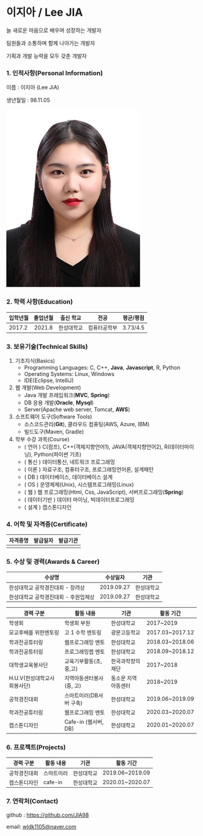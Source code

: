 # 이지아 / Lee JIA

늘 새로운 마음으로 배우며 성장하는 개발자

팀원들과 소통하며 함께 나아가는 개발자

기획과 개발 능력을 모두 갖춘 개발자



### 1. 인적사항(Personal Information)  

 이름 : 이지아 (Lee JiA)

 생년월일 : 98.11.05
 
 
 ![LJA](./LeeJIA.jpg)


### 2. 학력 사항(Education)

| 입학년월 | 졸업년월 | 출신 학교  |     전공     | 평균/평점 |
| :------- | :------: | :--------: | :----------: | :-------: |
| 2017.2   |  2021.8  | 한성대학교 | 컴퓨터공학부 | 3.73/4.5  |

### 3. 보유기술(Technical Skills)

1. 기초지식(Basics)
   * Programming Languages: C, C++, __Java__, __Javascript__, R, Python
   * Operating Systems: Linux, Windows
   * IDE(Eclipse, IntelliJ)
2. 웹 개발(Web Development)
   * Java 개발 프레임워크(__MVC__, __Spring__)
   * DB 응용 개발(**Oracle**, __Mysql__)
   * Server(Apache web server, Tomcat, **AWS**)
3. 소프트웨어 도구(Software Tools)
   * 소스코드관리(__Git__), 클라우드 컴퓨팅(AWS, Azure, IBM)
   * 빌드도구(Maven, Gradle)
4. 학부 수강 과목(Course)
   * ( 언어 ) C(컴프), C++(객체지향언어1), JAVA(객체지향언어2), R(데이터마이닝), Python(파이썬 기초) 
   * ( 통신 ) 데이터통신, 네트워크 프로그래밍 
   * ( 이론 ) 자료구조, 컴퓨터구조, 프로그래밍언어론, 설계패턴
   * ( DB ) 데이터베이스, 데이터베이스 설계
   * ( OS ) 운영체제(Unix), 시스템프로그래밍(Linux)
   * ( 웹 ) 웹 프로그래밍(Html, Css, JavaScript), 서버프로그래밍(**Spring**)
   * ( 데이터기반 ) 데이터 마이닝, 빅데이터프로그래밍
   * ( 설계 ) 캡스톤디자인

### 4. 어학 및 자격증(Certificate)

| 자격증명 | 발급일자 | 발급기관 |
| -------- | -------- | -------- |
|          |          |          |



### 5. 수상 및 경력(Awards & Career)

| 수상명                               | 수상일자   | 기관       |
| ------------------------------------ | ---------- | ---------- |
| 한성대학교 공학경진대회 - 장려상     | 2019.09.27 | 한성대학교 |
| 한성대학교 공학경진대회 - 후원업체상 | 2019.09.27 | 한성대학교 |

| 경력 구분                   | 활동 내용                | 기관                | 활동 기간       |
| --------------------------- | ------------------------ | ------------------- | --------------- |
| 학생회                      | 학생회 부원              | 한성대학교          | 2017~2019       |
| 모교후배를 위한멘토링       | 고 1 수학 멘토링         | 광문고등학교        | 2017.03~2017.12 |
| 학과전공튜터링              | 웹프로그래밍 멘토        | 한성대학교          | 2018.03~2018.06 |
| 학과전공튜터링              | 프로그래밍랩 멘토        | 한성대학교          | 2018.09~2018.12 |
| 대학생교육봉사단            | 교육기부활동(초,중,고)   | 한국과학창의재단    | 2017~2018       |
| H.U.V(한성대학교사회봉사단) | 지역아동센터봉사(중, 고) | 동소문 지역아동센터 | 2018~2019       |
| 공학경진대회                | 스마트미러(DB서버 구축)  | 한성대학교          | 2019.06~2019.09 |
| 학과전공튜터링              | 웹프로그래밍 멘토        | 한성대학교          | 2020.03~2020.07 |
| 캡스톤디자인                | Cafe-in (웹서버, DB)     | 한성대학교          | 2020.01~2020.07 |

### 6. 프로젝트(Projects)

| 경력 구분    | 활동 내용  | 기관       | 활동 기간       |
| ------------ | ---------- | ---------- | --------------- |
| 공학경진대회 | 스마트미러 | 한성대학교 | 2019.06~2019.09 |
| 캡스톤디자인 | cafe-in    | 한성대학교 | 2020.01~2020.07 |



### 7. 연락처(Contact)

github : https://github.com/JIA98

email: wldk1105@naver.com


